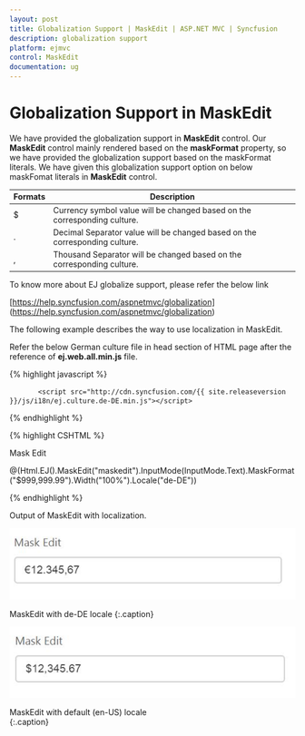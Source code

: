 ```yaml
---
layout: post
title: Globalization Support | MaskEdit | ASP.NET MVC | Syncfusion
description: globalization support
platform: ejmvc
control: MaskEdit
documentation: ug
---
```


# Globalization Support in MaskEdit

We have provided the globalization support in **MaskEdit** control. Our **MaskEdit** control mainly rendered based on the **maskFormat** property, so we have provided the globalization support based on the maskFormat literals. We have given this globalization support option on below maskFomat literals in **MaskEdit** control. 

<table class="props">
<thead>
<tr>
<th>Formats</th>
<th class="last">Description</th>
</tr>
</thead>
<tbody>
<tr>
<td class="formats">
$</td>
<td class="description">Currency symbol value will be changed based on the corresponding culture.</td>
</tr>
<tr>
<td class="formats">
.</td>
<td class="description">Decimal Separator value will be changed based on the corresponding culture.</td>
</tr>
<tr>
<td class="formats">
,</td>
<td class="description">Thousand Separator will be changed based on the corresponding culture.</td>
</tr>
</tbody>
</table>

To know more about EJ globalize support, please refer the below link

[https://help.syncfusion.com/aspnetmvc/globalization] (https://help.syncfusion.com/aspnetmvc/globalization)


The following example describes the way to use localization in MaskEdit.


Refer the below German culture file in head section of HTML page after the reference of **ej.web.all.min.js** file.

 {% highlight javascript %}
   
           <script src="http://cdn.syncfusion.com/{{ site.releaseversion }}/js/i18n/ej.culture.de-DE.min.js"></script>
                
 {% endhighlight %}

{% highlight CSHTML %}

<label for="mask">Mask Edit</label>

@(Html.EJ().MaskEdit("maskedit").InputMode(InputMode.Text).MaskFormat("$999,999.99").Width("100%").Locale("de-DE"))

{% endhighlight %}





Output of MaskEdit with localization.



![](Globalization-Support_images/Globalization-Support_img1.jpg)

MaskEdit with de-DE locale
{:.caption}


![](Globalization-Support_images/Globalization-Support_img2.jpg)

MaskEdit with default (en-US) locale	
{:.caption}
